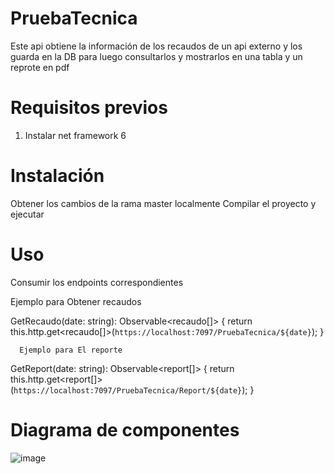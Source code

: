 # PruebaTecnica
Este api obtiene la información de los recaudos de un api externo y los guarda en la DB para luego consultarlos y mostrarlos en una tabla y un reprote en pdf

# Requisitos previos
1. Instalar net framework 6

# Instalación

Obtener los cambios de la rama master localmente
Compilar el proyecto y ejecutar

# Uso

Consumir los endpoints correspondientes 

Ejemplo para Obtener recaudos

  GetRecaudo(date: string): Observable<recaudo[]> {
        return this.http.get<recaudo[]>(`https://localhost:7097/PruebaTecnica/${date}`);
      }

      Ejemplo para El reporte

GetReport(date: string): Observable<report[]> {
        return this.http.get<report[]>(`https://localhost:7097/PruebaTecnica/Report/${date}`);
      }

# Diagrama de componentes
![image](https://github.com/sxxor/PruebaTecnica/assets/7612153/c7ca86b6-80b1-4b64-a513-9c0d84ddfefe)
